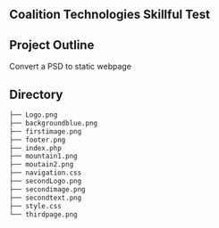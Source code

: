 ## Coalition Technologies Skillful Test

## Project Outline 
Convert a PSD to static webpage

## Directory
```bash
├── Logo.png
├── backgroundblue.png
├── firstimage.png
├── footer.png
├── index.php
├── mountain1.png
├── moutain2.png
├── navigation.css
├── secondLogo.png
├── secondimage.png
├── secondtext.png
├── style.css
└── thirdpage.png
``` 